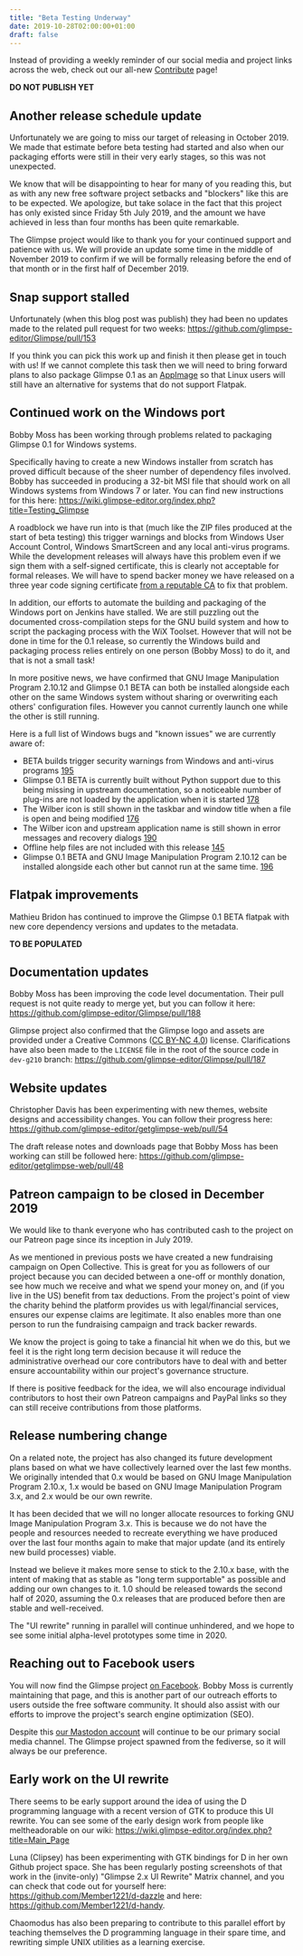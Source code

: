 ```yaml
---
title: "Beta Testing Underway"
date: 2019-10-28T02:00:00+01:00
draft: false
---
```

Instead of providing a weekly reminder of our social media and project links across the web, check out our all-new [Contribute](/contribute/) page!

**DO NOT PUBLISH YET**

## Another release schedule update
Unfortunately we are going to miss our target of releasing in October 2019. We made that estimate before beta testing had started and also when our packaging efforts were still in their very early stages, so this was not unexpected.

We know that will be disappointing to hear for many of you reading this, but as with any new free software project setbacks and "blockers" like this are to be expected. We apologize, but take solace in the fact that this project has only existed since Friday 5th July 2019, and the amount we have achieved in less than four months has been quite remarkable.

The Glimpse project would like to thank you for your continued support and patience with us. We will provide an update some time in the middle of November 2019 to confirm if we will be formally releasing before the end of that month or in the first half of December 2019.

## Snap support stalled
Unfortunately (when this blog post was publish) they had been no updates made to the related pull request for two weeks: https://github.com/glimpse-editor/Glimpse/pull/153

If you think you can pick this work up and finish it then please get in touch with us! If we cannot complete this task then we will need to bring forward plans to also package Glimpse 0.1 as an [AppImage](https://appimage.org/) so that Linux users will still have an alternative for systems that do not support Flatpak.

## Continued work on the Windows port
Bobby Moss has been working through problems related to packaging Glimpse 0.1 for Windows systems.

Specifically having to create a new Windows installer from scratch has proved difficult because of the sheer number of dependency files involved. Bobby has succeeded in producing a 32-bit MSI file that should work on all Windows systems from Windows 7 or later. You can find new instructions for this here: https://wiki.glimpse-editor.org/index.php?title=Testing_Glimpse

A roadblock we have run into is that (much like the ZIP files produced at the start of beta testing) this trigger warnings and blocks from Windows User Account Control, Windows SmartScreen and any local anti-virus programs. While the development releases will always have this problem even if we sign them with a self-signed certificate, this is clearly not acceptable for formal releases. We will have to spend backer money we have released on a three year code signing certificate [from a reputable CA](https://comodosslstore.com/codesigning.aspx) to fix that problem.

In addition, our efforts to automate the building and packaging of the Windows port on Jenkins have stalled. We are still puzzling out the documented cross-compilation steps for the GNU build system and how to script the packaging process with the WiX Toolset. However that will not be done in time for the 0.1 release, so currently the Windows build and packaging process relies entirely on one person (Bobby Moss) to do it, and that is not a small task!

In more positive news, we have confirmed that GNU Image Manipulation Program 2.10.12 and Glimpse 0.1 BETA can both be installed alongside each other on the same Windows system without sharing or overwriting each others' configuration files. However you cannot currently launch one while the other is still running.

Here is a full list of Windows bugs and "known issues" we are currently aware of:

* BETA builds trigger security warnings from Windows and anti-virus programs [195](https://github.com/glimpse-editor/Glimpse/issues/195)
* Glimpse 0.1 BETA is currently built without Python support due to this being missing in upstream documentation, so a noticeable number of plug-ins are not loaded by the application when it is started [178](https://github.com/glimpse-editor/Glimpse/issues/178)
* The Wilber icon is still shown in the taskbar and window title when a file is open and being modified [176](https://github.com/glimpse-editor/Glimpse/issues/176)
* The Wilber icon and upstream application name is still shown in error messages and recovery dialogs [190](https://github.com/glimpse-editor/Glimpse/issues/190)
* Offline help files are not included with this release [145](https://github.com/glimpse-editor/Glimpse/issues/145)
* Glimpse 0.1 BETA and GNU Image Manipulation Program 2.10.12 can be installed alongside each other but cannot run at the same time. [196](https://github.com/glimpse-editor/Glimpse/issues/196)

## Flatpak improvements
Mathieu Bridon has continued to improve the Glimpse 0.1 BETA flatpak with new core dependency versions and updates to the metadata.

**TO BE POPULATED**

## Documentation updates
Bobby Moss has been improving the code level documentation. Their pull request is not quite ready to merge yet, but you can follow it here: https://github.com/glimpse-editor/Glimpse/pull/188

Glimpse project also confirmed that the Glimpse logo and assets are provided under a Creative Commons ([CC BY-NC 4.0](https://creativecommons.org/licenses/by-nc/4.0/)) license. Clarifications have also been made to the `LICENSE` file in the root of the source code in `dev-g210` branch: https://github.com/glimpse-editor/Glimpse/pull/187

## Website updates
Christopher Davis has been experimenting with new themes, website designs and accessibility changes. You can follow their progress here: https://github.com/glimpse-editor/getglimpse-web/pull/54

The draft release notes and downloads page that Bobby Moss has been working can still be followed here: https://github.com/glimpse-editor/getglimpse-web/pull/48

## Patreon campaign to be closed in December 2019
We would like to thank everyone who has contributed cash to the project on our Patreon page since its inception in July 2019.

As we mentioned in previous posts we have created a new fundraising campaign on Open Collective. This is great for you as followers of our project because you can decided between a one-off or monthly donation, see how much we receive and what we spend your money on, and (if you live in the US) benefit from tax deductions. From the project's point of view the charity behind the platform provides us with legal/financial services, ensures our expense claims are legitimate. It also enables more than one person to run the fundraising campaign and track backer rewards.

We know the project is going to take a financial hit when we do this, but we feel it is the right long term decision because it will reduce the administrative overhead our core contributors have to deal with and better ensure accountability within our project's governance structure.

If there is positive feedback for the idea, we will also encourage individual contributors to host their own Patreon campaigns and PayPal links so they can still receive contributions from those platforms.

## Release numbering change
On a related note, the project has also changed its future development plans based on what we have collectively learned over the last few months. We originally intended that 0.x would be based on GNU Image Manipulation Program 2.10.x, 1.x would be based on GNU Image Manipulation Program 3.x, and 2.x would be our own rewrite.

It has been decided that we will no longer allocate resources to forking GNU Image Manipulation Program 3.x. This is because we do not have the people and resources needed to recreate everything we have produced over the last four months again to make that major update (and its entirely new build processes) viable.

Instead we believe it makes more sense to stick to the 2.10.x base, with the intent of making that as stable as "long term supportable" as possible and adding our own changes to it. 1.0 should be released towards the second half of 2020, assuming the 0.x releases that are produced before then are stable and well-received.

The "UI rewrite" running in parallel will continue unhindered, and we hope to see some initial alpha-level prototypes some time in 2020.

## Reaching out to Facebook users
You will now find the Glimpse project [on Facebook](https://fb.me/glimpse.editor). Bobby Moss is currently maintaining that page, and this is another part of our outreach efforts to users outside the free software community. It should also assist with our efforts to improve the project's search engine optimization (SEO).

Despite this [our Mastodon account](https://bobadon.co.uk/@glimpse) will continue to be our primary social media channel. The Glimpse project spawned from the fediverse, so it will always be our preference.

## Early work on the UI rewrite
There seems to be early support around the idea of using the D programming language with a recent version of GTK to produce this UI rewrite. You can see some of the early design work from people like meltheadorable on our wiki: https://wiki.glimpse-editor.org/index.php?title=Main_Page

Luna (Clipsey) has been experimenting with GTK bindings for D in her own Github project space. She has been regularly posting screenshots of that work in the (invite-only) "Glimpse 2.x UI Rewrite" Matrix channel, and you can check that code out for yourself here: https://github.com/Member1221/d-dazzle and here: https://github.com/Member1221/d-handy.

Chaomodus has also been preparing to contribute to this parallel effort by teaching themselves the D programming language in their spare time, and rewriting simple UNIX utilities as a learning exercise.
